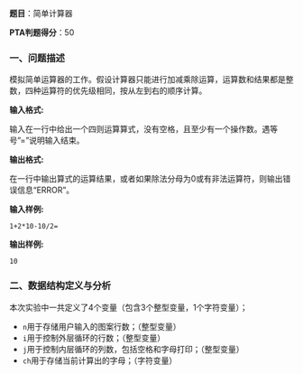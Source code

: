 **题目**：简单计算器

**PTA判题得分**：50

### 一、问题描述

模拟简单运算器的工作。假设计算器只能进行加减乘除运算，运算数和结果都是整数，四种运算符的优先级相同，按从左到右的顺序计算。

**输入格式:**

输入在一行中给出一个四则运算算式，没有空格，且至少有一个操作数。遇等号”=”说明输入结束。

**输出格式:**

在一行中输出算式的运算结果，或者如果除法分母为0或有非法运算符，则输出错误信息“ERROR”。

**输入样例:**

```in
1+2*10-10/2=
```

**输出样例:**

```out
10
```

### 二、数据结构定义与分析

本次实验中一共定义了4个变量（包含3个整型变量，1个字符变量）；

- `n`用于存储用户输入的图案行数；（整型变量）
- `i`用于控制外层循环的行数；（整型变量）
- `j`用于控制内层循环的列数，包括空格和字母打印；（整型变量）
- `ch`用于存储当前计算出的字母；（字符变量）

